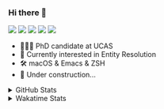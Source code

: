 ### Hi there 👋

[![](https://img.shields.io/badge/-Email-325180?logo=maildotru&logoColor=white&style=flat-square)](mailto:hi@wang.tianshu.me)
[![](https://img.shields.io/badge/-GitHub-black?logo=GitHub&style=flat-square)](https://github.com/tshu-w)
[![](https://img.shields.io/badge/-Telegram-26a5e4?labelColor=fafafa&logo=telegram&style=flat-square)](https://t.me/tshu_w) 
[![](https://img.shields.io/badge/-Twitter-1da1f2?logo=Twitter&logoColor=white&style=flat-square)](https://twitter.com/tshu_w)
[![](https://komarev.com/ghpvc/?username=tshu-w&color=blueviolet&style=flat-square)]()



- 🧑🏻‍🎓 PhD candidate at UCAS
- 🔭 Currently interested in Entity Resolution
- 🛠 macOS & Emacs & ZSH
- 🚧 Under construction...

<details>

<summary>GitHub Stats</summary>

![Tianshu's GitHub stats](https://github-readme-stats.vercel.app/api?username=tshu-w&show_icons=true&theme=buefy&count_private=true)
  
</details>


<details>
  <summary>Wakatime Stats</summary>

  Currently, files accessed by tramp cannot be tracked by wakatime, see https://github.com/wakatime/wakatime-mode/issues/27
  <br>
  
<!--START_SECTION:waka-->
![Code Time](http://img.shields.io/badge/Code%20Time-6%2C295%20hrs%2047%20mins-blue)

**I'm an Early 🐤** 

```text
🌞 Morning                161 commits         █████░░░░░░░░░░░░░░░░░░░░   18.90 % 
🌆 Daytime                413 commits         ████████████░░░░░░░░░░░░░   48.47 % 
🌃 Evening                269 commits         ████████░░░░░░░░░░░░░░░░░   31.57 % 
🌙 Night                  9 commits           ░░░░░░░░░░░░░░░░░░░░░░░░░   01.06 % 
```
📅 **I'm Most Productive on Monday** 

```text
Monday                   214 commits         ██████░░░░░░░░░░░░░░░░░░░   25.12 % 
Tuesday                  170 commits         █████░░░░░░░░░░░░░░░░░░░░   19.95 % 
Wednesday                60 commits          ██░░░░░░░░░░░░░░░░░░░░░░░   07.04 % 
Thursday                 64 commits          ██░░░░░░░░░░░░░░░░░░░░░░░   07.51 % 
Friday                   160 commits         █████░░░░░░░░░░░░░░░░░░░░   18.78 % 
Saturday                 98 commits          ███░░░░░░░░░░░░░░░░░░░░░░   11.50 % 
Sunday                   86 commits          ███░░░░░░░░░░░░░░░░░░░░░░   10.09 % 
```


📊 **This Week I Spent My Time On** 

```text
💬 Programming Languages: 
sh                       6 hrs 24 mins       █████████████████████████   100.00 % 

🔥 Editors: 
Zsh                      6 hrs 24 mins       █████████████████████████   100.00 % 

🐱‍💻 Projects: 
Terminal                 4 hrs 6 mins        ████████████████░░░░░░░░░   64.11 % 
universal-blocker        1 hr 18 mins        █████░░░░░░░░░░░░░░░░░░░░   20.48 % 
dotfiles                 25 mins             ██░░░░░░░░░░░░░░░░░░░░░░░   06.70 % 
uniblocker               16 mins             █░░░░░░░░░░░░░░░░░░░░░░░░   04.24 % 
lightning-template       8 mins              █░░░░░░░░░░░░░░░░░░░░░░░░   02.28 % 

💻 Operating System: 
Mac                      5 hrs 54 mins       ███████████████████████░░   92.24 % 
Linux                    29 mins             ██░░░░░░░░░░░░░░░░░░░░░░░   07.76 % 
```

**I Mostly Code in Python** 

```text
Python                   11 repos            ████████████░░░░░░░░░░░░░   50.00 % 
Emacs Lisp               2 repos             ██░░░░░░░░░░░░░░░░░░░░░░░   09.09 % 
TeX                      2 repos             ██░░░░░░░░░░░░░░░░░░░░░░░   09.09 % 
HTML                     2 repos             ██░░░░░░░░░░░░░░░░░░░░░░░   09.09 % 
Jupyter Notebook         1 repo              █░░░░░░░░░░░░░░░░░░░░░░░░   04.55 % 
```




 Last Updated on 10/03/2023 08:05:32 UTC
<!--END_SECTION:waka-->
</details>
